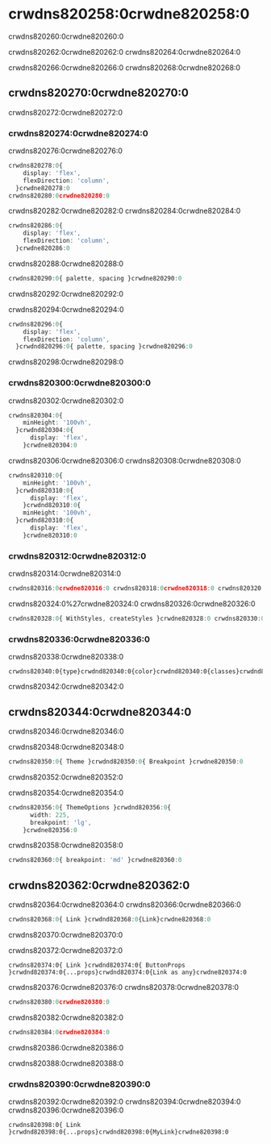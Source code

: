 # crwdns820258:0crwdne820258:0

<p class="description">crwdns820260:0crwdne820260:0</p>

crwdns820262:0crwdne820262:0 crwdns820264:0crwdne820264:0

crwdns820266:0crwdne820266:0 crwdns820268:0crwdne820268:0

## crwdns820270:0crwdne820270:0

crwdns820272:0crwdne820272:0

### crwdns820274:0crwdne820274:0

crwdns820276:0crwdne820276:0

```ts
crwdns820278:0{
    display: 'flex',
    flexDirection: 'column',
  }crwdne820278:0
crwdns820280:0crwdne820280:0
```

crwdns820282:0crwdne820282:0 crwdns820284:0crwdne820284:0

```ts
crwdns820286:0{
    display: 'flex',
    flexDirection: 'column',
  }crwdne820286:0
```

crwdns820288:0crwdne820288:0

```ts
crwdns820290:0{ palette, spacing }crwdne820290:0
```

crwdns820292:0crwdne820292:0

crwdns820294:0crwdne820294:0

```ts
crwdns820296:0{
    display: 'flex',
    flexDirection: 'column',
  }crwdnd820296:0{ palette, spacing }crwdne820296:0
```

crwdns820298:0crwdne820298:0

### crwdns820300:0crwdne820300:0

crwdns820302:0crwdne820302:0

```ts
crwdns820304:0{
    minHeight: '100vh',
  }crwdnd820304:0{
      display: 'flex',
    }crwdne820304:0
```

crwdns820306:0crwdne820306:0 crwdns820308:0crwdne820308:0

```ts
crwdns820310:0{
    minHeight: '100vh',
  }crwdnd820310:0{
      display: 'flex',
    }crwdnd820310:0{
    minHeight: '100vh',
  }crwdnd820310:0{
      display: 'flex',
    }crwdne820310:0
```

### crwdns820312:0crwdne820312:0

crwdns820314:0crwdne820314:0

```ts
crwdns820316:0crwdne820316:0 crwdns820318:0crwdne820318:0 crwdns820320:0crwdne820320:0 crwdns820322:0crwdne820322:0
```

crwdns820324:0%27crwdne820324:0 crwdns820326:0crwdne820326:0

```ts
crwdns820328:0{ WithStyles, createStyles }crwdne820328:0 crwdns820330:0crwdne820330:0 crwdns820332:0crwdne820332:0 crwdns820334:0crwdne820334:0
```

### crwdns820336:0crwdne820336:0

crwdns820338:0crwdne820338:0

```tsx
crwdns820340:0{type}crwdnd820340:0{color}crwdnd820340:0{classes}crwdnd820340:0{text}crwdnd820340:0{type}crwdnd820340:0{color}crwdnd820340:0{classes}crwdnd820340:0{text}crwdne820340:0
```

crwdns820342:0crwdne820342:0

## crwdns820344:0crwdne820344:0

crwdns820346:0crwdne820346:0

crwdns820348:0crwdne820348:0

```ts
crwdns820350:0{ Theme }crwdnd820350:0{ Breakpoint }crwdne820350:0
```

crwdns820352:0crwdne820352:0

crwdns820354:0crwdne820354:0

```ts
crwdns820356:0{ ThemeOptions }crwdnd820356:0{
      width: 225,
      breakpoint: 'lg',
    }crwdne820356:0
```

crwdns820358:0crwdne820358:0

```ts
crwdns820360:0{ breakpoint: 'md' }crwdne820360:0
```

## crwdns820362:0crwdne820362:0

crwdns820364:0crwdne820364:0 crwdns820366:0crwdne820366:0

```jsx
crwdns820368:0{ Link }crwdnd820368:0{Link}crwdne820368:0
```

crwdns820370:0crwdne820370:0

crwdns820372:0crwdne820372:0

```tsx
crwdns820374:0{ Link }crwdnd820374:0{ ButtonProps }crwdnd820374:0{...props}crwdnd820374:0{Link as any}crwdne820374:0
```

crwdns820376:0crwdne820376:0 crwdns820378:0crwdne820378:0

```ts
crwdns820380:0crwdne820380:0
```

crwdns820382:0crwdne820382:0

```ts
crwdns820384:0crwdne820384:0
```

crwdns820386:0crwdne820386:0

crwdns820388:0crwdne820388:0

### crwdns820390:0crwdne820390:0

crwdns820392:0crwdne820392:0 crwdns820394:0crwdne820394:0 crwdns820396:0crwdne820396:0

```tsx
crwdns820398:0{ Link }crwdnd820398:0{...props}crwdnd820398:0{MyLink}crwdne820398:0
```